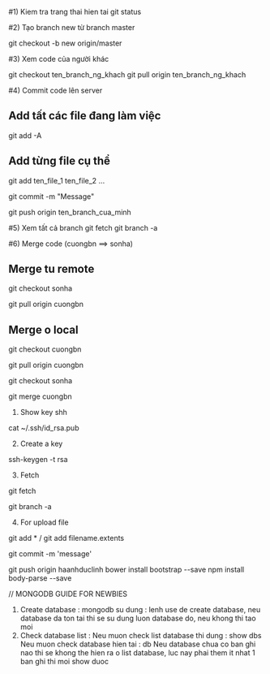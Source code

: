 #1) Kiem tra trang thai hien tai
 git status

#2) Tạo branch new từ branch master

git checkout -b new origin/master

#3) Xem code của người khác

git checkout ten_branch_ng_khach
git pull origin ten_branch_ng_khach

#4) Commit code lên server

## Add tất các file đang làm việc
git add -A

## Add từng file cụ thể
git add ten_file_1 ten_file_2 ...

git commit -m "Message"

git push origin ten_branch_cua_minh

#5) Xem tất cả branch
git fetch
git branch -a

#6) Merge code (cuongbn ==> sonha)

## Merge tu remote
git checkout sonha

git pull origin cuongbn

## Merge o local
git checkout cuongbn

git pull origin cuongbn

git checkout sonha

git merge cuongbn

1) Show key shh

cat ~/.ssh/id_rsa.pub

2) Create a key

ssh-keygen -t rsa

3) Fetch

git fetch

git branch -a

4) For upload file

git add * / git add filename.extents

git commit -m 'message'

git push origin haanhduclinh
bower install bootstrap --save
npm install body-parse --save


// MONGODB GUIDE FOR NEWBIES
1. Create database : 
mongodb su dung : lenh use de create database, neu database da ton tai thi se su dung luon database do, neu khong thi tao moi
2. Check database list : 
Neu muon check list database thi dung : show dbs 
Neu muon check database hien tai : db
Neu database chua co ban ghi nao thi se khong the hien ra o list database, luc nay phai them it nhat 1 ban ghi thi moi show duoc

